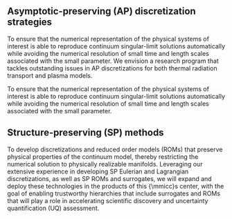 
## Asymptotic-preserving (AP) discretization strategies 
To ensure that the numerical representation of the physical systems of interest is able to reproduce continuum singular-limit solutions automatically while avoiding the numerical resolution of small time and length scales associated with the small parameter. We envision a research program that tackles outstanding issues in AP discretizations for both thermal radiation transport and plasma models. 

To ensure that the numerical representation of the physical systems of interest is able to reproduce continuum singular-limit solutions automatically while avoiding the numerical resolution of small time and length scales associated with the small parameter.



## Structure-preserving (SP) methods 

To develop discretizations and reduced order models (ROMs) that preserve physical properties of the continuum model, thereby restricting the numerical solution to physically realizable manifolds. Leveraging our extensive experience in developing SP Eulerian and Lagrangian discretizations, as well as SP ROMs and surrogates, we will expand and deploy these technologies in the products of this {\mmicc}s center, with the goal of enabling trustworthy hierarchies that include surrogates and ROMs that will play a role in accelerating scientific discovery and uncertainty quantification (UQ) assessment.



<script type="text/x-mathjax-config">MathJax.Hub.Config({TeX: {equationNumbers: {autoNumber: "all"}}, tex2jax: {inlineMath: [['$','$']]}});</script>
<script type="text/javascript" src="https://cdnjs.cloudflare.com/ajax/libs/mathjax/2.7.2/MathJax.js?config=TeX-AMS_HTML"></script>
